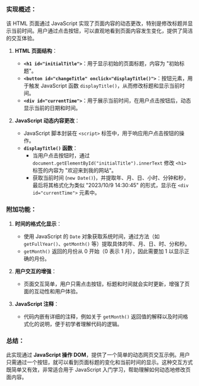 ### 实现概述：

该 HTML 页面通过 JavaScript 实现了页面内容的动态更改，特别是修改标题并显示当前时间。用户通过点击按钮，可以直观地看到页面内容发生变化，提供了简洁的交互体验。

1. **HTML 页面结构**：
   - **`<h1 id="initialTitle">`**：用于显示初始的页面标题，内容为 "初始标题"。
   - **`<button id="changeTitle" onclick="displayTitle()">`**：按钮元素，用于触发 JavaScript 函数 `displayTitle()`，从而修改标题和显示当前时间。
   - **`<div id="currentTime">`**：用于展示当前时间，在用户点击按钮后，动态显示当前的日期和时间。

2. **JavaScript 动态内容更改**：
   - JavaScript 脚本封装在 `<script>` 标签中，用于响应用户点击按钮的操作。
   - **`displayTitle()` 函数**：
     - 当用户点击按钮时，通过 `document.getElementById("initialTitle").innerText` 修改 `<h1>` 标签的内容为 "欢迎来到我的网站"。
     - 获取当前时间 (`new Date()`)，并提取年、月、日、小时、分钟和秒，最后将其格式化为类似 "2023/10/9 14:30:45" 的形式，显示在 `<div id="currentTime">` 元素中。

### 附加功能：

1. **时间的格式化显示**：
   - 使用 JavaScript 的 `Date` 对象获取系统时间，通过方法（如 `getFullYear()`、`getMonth()` 等）提取具体的年、月、日、时、分和秒。
   - `getMonth()` 返回的月份从 0 开始（0 表示 1 月），因此需要加 1 以显示正确的月份。

2. **用户交互的增强**：
   - 页面交互简单，用户只需点击按钮，标题和时间就会实时更新，增强了页面的互动性和用户体验。

3. **JavaScript 注释**：
   - 代码内嵌有详细的注释，例如关于 `getMonth()` 返回值的解释以及时间格式化的说明，便于初学者理解代码的逻辑。

### 总结：

此实现通过 **JavaScript 操作 DOM**，提供了一个简单的动态网页交互示例。用户只需通过一个按钮，就可以看到页面标题的变化和当前时间的显示。这种交互方式既简单又有效，非常适合用于 JavaScript 入门学习，帮助理解如何动态地修改页面内容。
